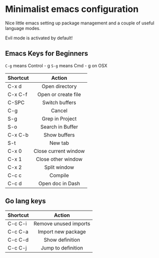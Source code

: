 Minimalist emacs configuration
==============================

Nice little emacs setting up package management and
a couple of useful language modes.

Evil mode is activated by default!

## Emacs Keys for Beginners

`C-g` means Control - g
`S-g` means Cmd - g on OSX

| Shortcut | Action                   |
| -------- |:------------------------:|
| C-x d    | Open directory           |
| C-x C-f  | Open or create file      |
| C-SPC    | Switch buffers           |
| C-g      | Cancel                   |
| S-g      | Grep in Project          |
| S-o      | Search in Buffer         |
| C-x C-b  | Show buffers             |
| S-t      | New tab                  |
| C-x 0    | Close current window     |
| C-x 1    | Close other window       |
| C-x 2    | Split window             |
| C-c c    | Compile                  |
| C-c d    | Open doc in Dash         |

## Go lang keys

| Shortcut | Action                   |
| -------- |:------------------------:|
| C-c C-i  | Remove unused imports    |
| C-c C-a  | Import new package       |
| C-c C-d  | Show definition          |
| C-c C-j  | Jump to definition       |
